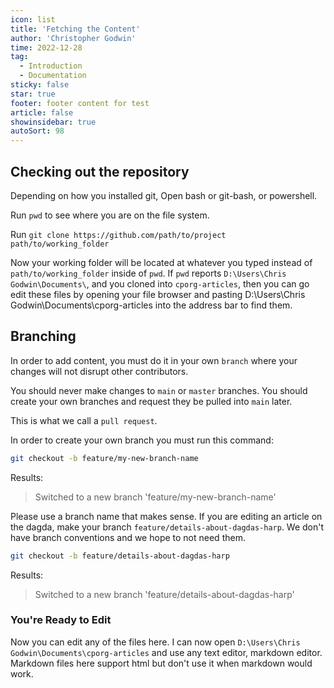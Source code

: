 ```yaml
---
icon: list
title: 'Fetching the Content'
author: 'Christopher Godwin'
time: 2022-12-28
tag:
  - Introduction
  - Documentation
sticky: false
star: true
footer: footer content for test
article: false
showinsidebar: true
autoSort: 98
---
```


## Checking out the repository

Depending on how you installed git, Open bash or git-bash, or powershell.

Run `pwd` to see where you are on the file system.

Run `git clone https://github.com/path/to/project path/to/working_folder`

Now your working folder will be located at whatever you typed instead of
 `path/to/working_folder` inside of `pwd`. If `pwd` reports 
 `D:\Users\Chris Godwin\Documents\`, and you cloned into `cporg-articles`,
  then you can go edit these files by opening your file browser and pasting D:\Users\Chris Godwin\Documents\cporg-articles into the address bar to find
  them.

## Branching
In order to add content, you must do it in your own `branch` where your
 changes will not disrupt other contributors.

You should never make changes to `main` or `master` branches. You should
 create your own branches and request they be pulled into `main` later.

This is what we call a `pull request`.

In order to create your own branch you must run this command:

<CodeGroupItem title="branching" active>

```bash
git checkout -b feature/my-new-branch-name
```
</CodeGroupItem>

Results:

> Switched to a new branch 'feature/my-new-branch-name'

Please use a branch name that makes sense. If you are editing an article on the dagda,
 make your branch `feature/details-about-dagdas-harp`. We don't have branch conventions
 and we hope to not need them.

<CodeGroupItem title="branchexample1" active>

```bash
git checkout -b feature/details-about-dagdas-harp
```
</CodeGroupItem>

Results:

> Switched to a new branch 'feature/details-about-dagdas-harp'

### You're Ready to Edit
Now you can edit any of the files here. I can now open `D:\Users\Chris Godwin\Documents\cporg-articles` and use any text editor, markdown editor. Markdown files here support html but don't use it when markdown would work.